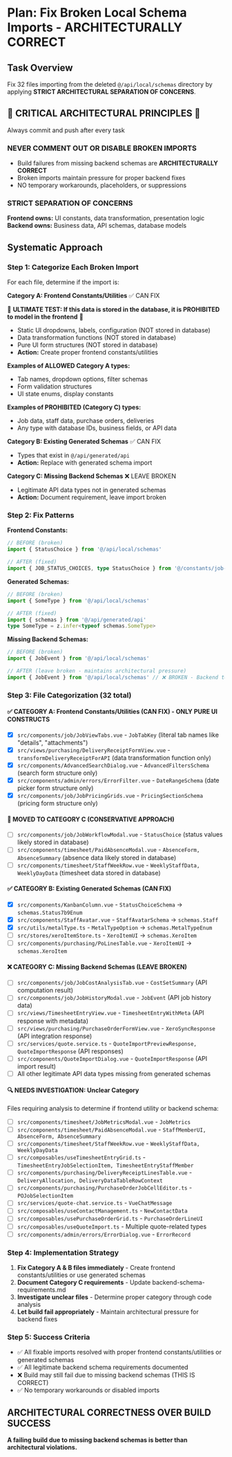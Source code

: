 # Plan: Fix Broken Local Schema Imports - ARCHITECTURALLY CORRECT

## Task Overview

Fix 32 files importing from the deleted `@/api/local/schemas` directory by applying **STRICT ARCHITECTURAL SEPARATION OF CONCERNS**.

## 🚨 CRITICAL ARCHITECTURAL PRINCIPLES 🚨

Always commit and push after every task

### NEVER COMMENT OUT OR DISABLE BROKEN IMPORTS

- Build failures from missing backend schemas are **ARCHITECTURALLY CORRECT**
- Broken imports maintain pressure for proper backend fixes
- NO temporary workarounds, placeholders, or suppressions

### STRICT SEPARATION OF CONCERNS

**Frontend owns:** UI constants, data transformation, presentation logic
**Backend owns:** Business data, API schemas, database models

## Systematic Approach

### Step 1: Categorize Each Broken Import

For each file, determine if the import is:

**Category A: Frontend Constants/Utilities** ✅ CAN FIX

🚨 **ULTIMATE TEST: If this data is stored in the database, it is PROHIBITED to model in the frontend** 🚨

- Static UI dropdowns, labels, configuration (NOT stored in database)
- Data transformation functions (NOT stored in database)
- Pure UI form structures (NOT stored in database)
- **Action:** Create proper frontend constants/utilities

**Examples of ALLOWED Category A types:**

- Tab names, dropdown options, filter schemas
- Form validation structures
- UI state enums, display constants

**Examples of PROHIBITED (Category C) types:**

- Job data, staff data, purchase orders, deliveries
- Any type with database IDs, business fields, or API data

**Category B: Existing Generated Schemas** ✅ CAN FIX

- Types that exist in `@/api/generated/api`
- **Action:** Replace with generated schema import

**Category C: Missing Backend Schemas** ❌ LEAVE BROKEN

- Legitimate API data types not in generated schemas
- **Action:** Document requirement, leave import broken

### Step 2: Fix Patterns

**Frontend Constants:**

```typescript
// BEFORE (broken)
import { StatusChoice } from '@/api/local/schemas'

// AFTER (fixed)
import { JOB_STATUS_CHOICES, type StatusChoice } from '@/constants/job-status'
```

**Generated Schemas:**

```typescript
// BEFORE (broken)
import { SomeType } from '@/api/local/schemas'

// AFTER (fixed)
import { schemas } from '@/api/generated/api'
type SomeType = z.infer<typeof schemas.SomeType>
```

**Missing Backend Schemas:**

```typescript
// BEFORE (broken)
import { JobEvent } from '@/api/local/schemas'

// AFTER (leave broken - maintains architectural pressure)
import { JobEvent } from '@/api/local/schemas' // ❌ BROKEN - Backend team must add JobEvent schema
```

### Step 3: File Categorization (32 total)

#### ✅ CATEGORY A: Frontend Constants/Utilities (CAN FIX) - ONLY PURE UI CONSTRUCTS

- [x] `src/components/job/JobViewTabs.vue` - `JobTabKey` (literal tab names like "details", "attachments")
- [x] `src/views/purchasing/DeliveryReceiptFormView.vue` - `transformDeliveryReceiptForAPI` (data transformation function only)
- [x] `src/components/AdvancedSearchDialog.vue` - `AdvancedFiltersSchema` (search form structure only)
- [x] `src/components/admin/errors/ErrorFilter.vue` - `DateRangeSchema` (date picker form structure only)
- [x] `src/components/job/JobPricingGrids.vue` - `PricingSectionSchema` (pricing form structure only)

#### 🔄 MOVED TO CATEGORY C (CONSERVATIVE APPROACH)

- [ ] `src/components/job/JobWorkflowModal.vue` - `StatusChoice` (status values likely stored in database)
- [ ] `src/components/timesheet/PaidAbsenceModal.vue` - `AbsenceForm, AbsenceSummary` (absence data likely stored in database)
- [ ] `src/components/timesheet/StaffWeekRow.vue` - `WeeklyStaffData, WeeklyDayData` (timesheet data stored in database)

#### ✅ CATEGORY B: Existing Generated Schemas (CAN FIX)

- [x] `src/components/KanbanColumn.vue` - `StatusChoiceSchema` → `schemas.Status7b9Enum`
- [x] `src/components/StaffAvatar.vue` - `StaffAvatarSchema` → `schemas.Staff`
- [x] `src/utils/metalType.ts` - `MetalTypeOption` → `schemas.MetalTypeEnum`
- [ ] `src/stores/xeroItemStore.ts` - `XeroItemUI` → `schemas.XeroItem`
- [ ] `src/components/purchasing/PoLinesTable.vue` - `XeroItemUI` → `schemas.XeroItem`

#### ❌ CATEGORY C: Missing Backend Schemas (LEAVE BROKEN)

- [ ] `src/components/job/JobCostAnalysisTab.vue` - `CostSetSummary` (API computation result)
- [ ] `src/components/job/JobHistoryModal.vue` - `JobEvent` (API job history data)
- [ ] `src/views/TimesheetEntryView.vue` - `TimesheetEntryWithMeta` (API response with metadata)
- [ ] `src/views/purchasing/PurchaseOrderFormView.vue` - `XeroSyncResponse` (API integration response)
- [ ] `src/services/quote.service.ts` - `QuoteImportPreviewResponse, QuoteImportResponse` (API responses)
- [ ] `src/components/QuoteImportDialog.vue` - `QuoteImportResponse` (API import result)
- [ ] All other legitimate API data types missing from generated schemas

#### 🔍 NEEDS INVESTIGATION: Unclear Category

Files requiring analysis to determine if frontend utility or backend schema:

- [ ] `src/components/timesheet/JobMetricsModal.vue` - `JobMetrics`
- [ ] `src/components/timesheet/PaidAbsenceModal.vue` - `StaffMemberUI, AbsenceForm, AbsenceSummary`
- [ ] `src/components/timesheet/StaffWeekRow.vue` - `WeeklyStaffData, WeeklyDayData`
- [ ] `src/composables/useTimesheetEntryGrid.ts` - `TimesheetEntryJobSelectionItem, TimesheetEntryStaffMember`
- [ ] `src/components/purchasing/DeliveryReceiptLinesTable.vue` - `DeliveryAllocation, DeliveryDataTableRowContext`
- [ ] `src/components/purchasing/PurchaseOrderJobCellEditor.ts` - `POJobSelectionItem`
- [ ] `src/services/quote-chat.service.ts` - `VueChatMessage`
- [ ] `src/composables/useContactManagement.ts` - `NewContactData`
- [ ] `src/composables/usePurchaseOrderGrid.ts` - `PurchaseOrderLineUI`
- [ ] `src/composables/useQuoteImport.ts` - Multiple quote-related types
- [ ] `src/components/admin/errors/ErrorDialog.vue` - `ErrorRecord`

### Step 4: Implementation Strategy

1. **Fix Category A & B files immediately** - Create frontend constants/utilities or use generated schemas
2. **Document Category C requirements** - Update backend-schema-requirements.md
3. **Investigate unclear files** - Determine proper category through code analysis
4. **Let build fail appropriately** - Maintain architectural pressure for backend fixes

### Step 5: Success Criteria

- ✅ All fixable imports resolved with proper frontend constants/utilities or generated schemas
- ✅ All legitimate backend schema requirements documented
- ❌ Build may still fail due to missing backend schemas (THIS IS CORRECT)
- ✅ No temporary workarounds or disabled imports

## ARCHITECTURAL CORRECTNESS OVER BUILD SUCCESS

**A failing build due to missing backend schemas is better than architectural violations.**
